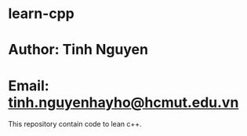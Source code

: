 
# learn-cpp

# Author: Tinh Nguyen
# Email:  tinh.nguyenhayho@hcmut.edu.vn

This repository contain code to lean c++.

